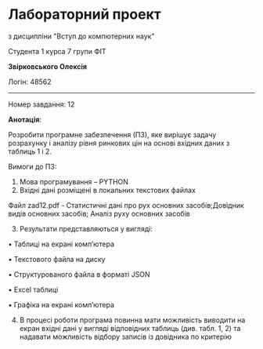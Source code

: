 # Лабораторний проект
з дисципліни "Вступ до компютерних наук"

Студента 1 курса 7 групи ФІТ

**Звірковського Олексія**

Логін: 48562

---

Номер завдання: 12

**Анотація**:

Розробити програмне забезпечення (ПЗ), яке вирішує задачу розрахунку і аналізу рівня ринкових цін на
основі вхідних даних з таблиць 1 і 2.

Вимоги до ПЗ:

1. Мова програмування – PYTHON
2. Вхідні дані розміщені в локальних текстових файлах

 Файл zad12.pdf - Статистичні дані про рух основних засобів;Довідник видів основних засобів; Аналіз руху основних засобів


3. Результати представляються у вигляді:

• Таблиці на екрані комп’ютера 

• Текстового файла на диску 

• Структурованого файла в форматі JSON 

• Excel таблиці 

• Графіка на екрані комп’ютера

4. В процесі роботи програма повинна мати можливість виводити на екран вхідні дані у вигляді 
відповідних таблиць (див. табл. 1, 2) та надавати можливість відбору записів із довідника по 
критерію
